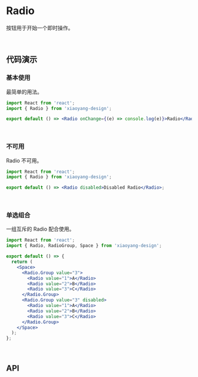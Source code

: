 # Radio

按钮用于开始一个即时操作。

<br />

## 代码演示

### 基本使用

最简单的用法。

```jsx
import React from 'react';
import { Radio } from 'xiaoyang-design';

export default () => <Radio onChange={(e) => console.log(e)}>Radio</Radio>;
```

<br/>

### 不可用

Radio 不可用。

```jsx
import React from 'react';
import { Radio } from 'xiaoyang-design';

export default () => <Radio disabled>Disabled Radio</Radio>;
```

<br/>

### 单选组合

一组互斥的 Radio 配合使用。

```jsx
import React from 'react';
import { Radio, RadioGroup, Space } from 'xiaoyang-design';

export default () => {
  return (
    <Space>
      <Radio.Group value="3">
        <Radio value="1">A</Radio>
        <Radio value="2">B</Radio>
        <Radio value="3">C</Radio>
      </Radio.Group>
      <Radio.Group value="3" disabled>
        <Radio value="1">A</Radio>
        <Radio value="2">B</Radio>
        <Radio value="3">C</Radio>
      </Radio.Group>
    </Space>
  );
};
```

<br />

## API

<API id="Radio" />
